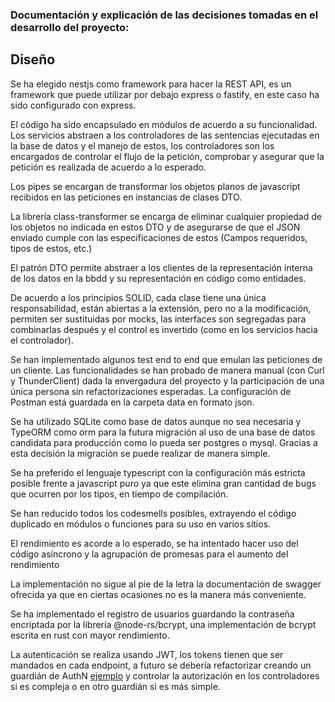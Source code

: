 ### Documentación y explicación de las decisiones tomadas en el desarrollo del proyecto:

## Diseño
Se ha elegido nestjs como framework para hacer la REST API, es un framework que puede utilizar por debajo express o fastify, en este caso ha sido configurado con express.

El código ha sido encapsulado en módulos de acuerdo a su funcionalidad. Los servicios abstraen a los controladores de las sentencias ejecutadas en la base de datos y el manejo de estos, los controladores son los encargados de controlar el flujo de la petición, comprobar y asegurar que la petición es realizada de acuerdo a lo esperado.

Los pipes se encargan de transformar los objetos planos de javascript recibidos en las peticiones en instancias de clases DTO.

La librería class-transformer se encarga de eliminar cualquier propiedad de los objetos no indicada en estos DTO y de asegurarse de que el JSON enviado cumple con las especificaciones de estos (Campos requeridos, tipos de estos, etc.)

El patrón DTO permite abstraer a los clientes de la representación interna de los datos en la bbdd y su representación en código como entidades.

De acuerdo a los principios SOLID, cada clase tiene una única responsabilidad, están abiertas a la extensión, pero no a la modificación, permiten ser sustituidas por mocks, las interfaces son segregadas para combinarlas después y el control es invertido (como en los servicios hacia el controlador).

Se han implementado algunos test end to end que emulan las peticiones de un cliente.
Las funcionalidades se han probado de manera manual (con Curl y ThunderClient) dada la envergadura del proyecto y la participación de una única persona sin refactorizaciones esperadas.
La configuración de Postman está guardada en la carpeta data en formato json.

Se ha utilizado SQLite como base de datos aunque no sea necesaria y TypeORM como orm para la futura migración al uso de una base de datos candidata para producción como lo pueda ser postgres o mysql. Gracias a esta decisión la migración se puede realizar de manera simple.

Se ha preferido el lenguaje typescript con la configuración más estricta posible frente a javascript puro ya que este elimina gran cantidad de bugs que ocurren por los tipos, en tiempo de compilación.

Se han reducido todos los codesmells posibles, extrayendo el código duplicado en módulos o funciones para su uso en varios sitios.

El rendimiento es acorde a lo esperado, se ha intentado hacer uso del código asíncrono y la agrupación de promesas para el aumento del rendimiento

La implementación no sigue al pie de la letra la documentación de swagger ofrecida ya que en ciertas ocasiones no es la manera más conveniente.

Se ha implementado el registro de usuarios guardando la contraseña encriptada por la librería @node-rs/bcrypt, una implementación de bcrypt escrita en rust con mayor rendimiento.

La autenticación se realiza usando JWT, los tokens tienen que ser mandados en cada endpoint, a futuro se debería refactorizar creando un guardián de AuthN [ejemplo](https://github.com/iacs-biocomp/competencias/blob/develop/backend/src/guards/auth/auth.guard.ts) y controlar la autorización en los controladores si es compleja o en otro guardián si es más simple.
